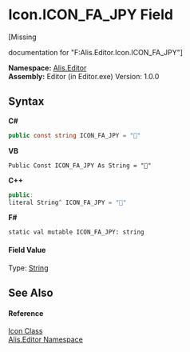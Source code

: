 # Icon.ICON_FA_JPY Field
 

\[Missing <summary> documentation for "F:Alis.Editor.Icon.ICON_FA_JPY"\]

**Namespace:**&nbsp;<a href="b150ade4-39de-a232-5f06-d3cdc1b2c538">Alis.Editor</a><br />**Assembly:**&nbsp;Editor (in Editor.exe) Version: 1.0.0

## Syntax

**C#**<br />
``` C#
public const string ICON_FA_JPY = ""
```

**VB**<br />
``` VB
Public Const ICON_FA_JPY As String = ""
```

**C++**<br />
``` C++
public:
literal String^ ICON_FA_JPY = ""
```

**F#**<br />
``` F#
static val mutable ICON_FA_JPY: string
```


#### Field Value
Type: <a href="https://docs.microsoft.com/dotnet/api/system.string" target="_blank">String</a>

## See Also


#### Reference
<a href="cc0f883c-67f8-f772-c6d7-a60b129f22a7">Icon Class</a><br /><a href="b150ade4-39de-a232-5f06-d3cdc1b2c538">Alis.Editor Namespace</a><br />